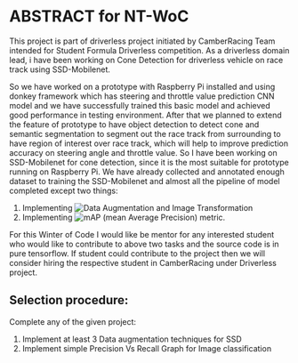 # ABSTRACT for NT-WoC

This project is part of driverless project initiated by CamberRacing Team intended for Student Formula Driverless competition. As a driverless domain lead, i have been working on Cone Detection for driverless vehicle on race track using SSD-Mobilenet.

So we have worked on a prototype with Raspberry Pi installed and using donkey framework which has steering  and throttle value prediction CNN model and we have successfully trained this basic model and achieved good  performance in testing environment. After that we planned to extend the feature of prototype to have object detection to detect cone and semantic segmentation to segment out the race track from surrounding to have  region of interest over race track, which will help to improve prediction accuracy on steering angle and  throttle value. So I have been working on SSD-Mobilenet for cone detection, since it is the most suitable  for prototype running on Raspberry Pi. We have already collected and annotated enough dataset to training  the SSD-Mobilenet and almost all the pipeline of model completed except two things:
  1. Implementing ![Data Augmentation and Image Transformation](http://www.telesens.co/2018/06/28/data-augmentation-in-ssd/)
  1. Implementing ![mAP (mean Average Precision) metric](https://medium.com/@jonathan_hui/map-mean-average-precision-for-object-detection-45c121a31173).

For this Winter of Code I would like be mentor for any interested  student who would like to contribute to above two tasks and the source code is in pure tensorflow. If student could contribute to the project then we will consider hiring the respective student in CamberRacing under Driverless project.


## Selection procedure:
Complete any of the given project:
  1. Implement at least 3 Data augmentation techniques for SSD
  1. Implement simple Precision Vs Recall Graph for Image classification
